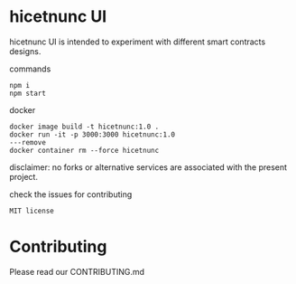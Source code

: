 # hicetnunc UI

hicetnunc UI is intended to experiment with different smart contracts designs.

commands

```
npm i
npm start
```

docker

```
docker image build -t hicetnunc:1.0 .
docker run -it -p 3000:3000 hicetnunc:1.0
---remove
docker container rm --force hicetnunc
```

disclaimer: no forks or alternative services are associated with the present project.

check the issues for contributing

`MIT license`

# Contributing

Please read our CONTRIBUTING.md
